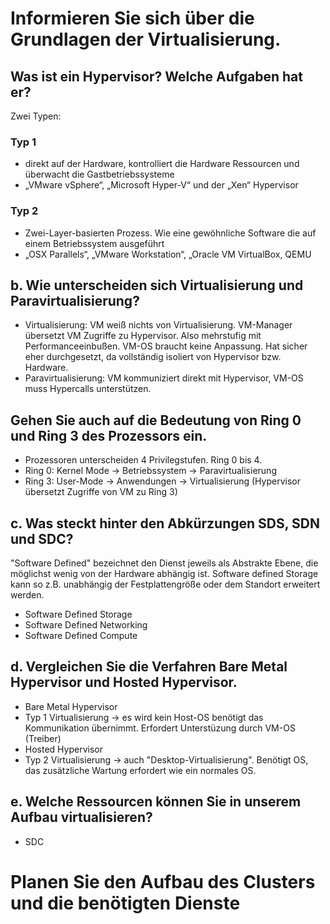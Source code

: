 # Informieren Sie sich über die Grundlagen der Virtualisierung.
  
## Was ist ein Hypervisor? Welche Aufgaben hat er?
Zwei Typen:
### Typ 1
- direkt auf der Hardware, kontrolliert die Hardware Ressourcen und überwacht die Gastbetriebssysteme
- „VMware vSphere“, „Microsoft Hyper-V“ und der „Xen“ Hypervisor
### Typ 2
- Zwei-Layer-basierten Prozess. Wie eine gewöhnliche Software die auf einem Betriebssystem ausgeführt
- „OSX Parallels“, „VMware Workstation“,  „Oracle VM VirtualBox, QEMU

## b. Wie unterscheiden sich Virtualisierung und Paravirtualisierung?
- Virtualisierung: VM weiß nichts von Virtualisierung. VM-Manager übersetzt VM Zugriffe zu Hypervisor. Also mehrstufig mit Performanceeinbußen. VM-OS braucht keine Anpassung. Hat sicher eher durchgesetzt, da vollständig isoliert von Hypervisor bzw. Hardware.
- Paravirtualisierung: VM kommuniziert direkt mit Hypervisor, VM-OS muss Hypercalls unterstützen.
## Gehen Sie auch auf die Bedeutung von Ring 0 und Ring 3 des Prozessors ein.
- Prozessoren unterscheiden 4 Privilegstufen. Ring 0 bis 4.
- Ring 0: Kernel Mode -> Betriebssystem -> Paravirtualisierung
- Ring 3: User-Mode -> Anwendungen -> Virtualisierung (Hypervisor übersetzt Zugriffe von VM zu Ring 3)

## c. Was steckt hinter den Abkürzungen SDS, SDN und SDC?
"Software Defined" bezeichnet den Dienst jeweils als Abstrakte Ebene, die möglichst wenig von der Hardware abhängig ist. Software defined Storage kann so z.B. unabhängig der Festplattengröße oder dem Standort erweitert werden.
- Software Defined Storage
- Software Defined Networking
- Software Defined Compute
## d. Vergleichen Sie die Verfahren Bare Metal Hypervisor und Hosted Hypervisor.
- Bare Metal Hypervisor
 - Typ 1 Virtualisierung -> es wird kein Host-OS benötigt das Kommunikation übernimmt. Erfordert Unterstüzung durch VM-OS (Treiber)
- Hosted Hypervisor
 - Typ 2 Virtualisierung -> auch "Desktop-Virtualisierung". Benötigt OS, das zusätzliche Wartung erfordert wie ein normales OS.
## e. Welche Ressourcen können Sie in unserem Aufbau virtualisieren?
- SDC

# Planen Sie den Aufbau des Clusters und die benötigten Dienste
